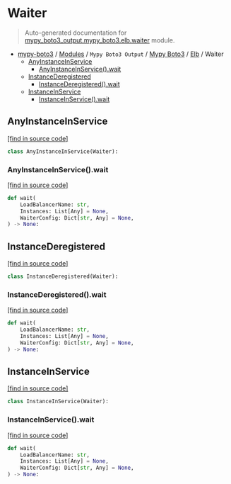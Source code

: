 # Waiter

> Auto-generated documentation for [mypy_boto3_output.mypy_boto3.elb.waiter](https://github.com/vemel/mypy_boto3/blob/master/mypy_boto3_output/mypy_boto3/elb/waiter.py) module.

- [mypy-boto3](../../../README.md#mypy_boto3) / [Modules](../../../MODULES.md#mypy-boto3-modules) / `Mypy Boto3 Output` / [Mypy Boto3](../index.md#mypy-boto3) / [Elb](index.md#elb) / Waiter
    - [AnyInstanceInService](#anyinstanceinservice)
        - [AnyInstanceInService().wait](#anyinstanceinservicewait)
    - [InstanceDeregistered](#instancederegistered)
        - [InstanceDeregistered().wait](#instancederegisteredwait)
    - [InstanceInService](#instanceinservice)
        - [InstanceInService().wait](#instanceinservicewait)

## AnyInstanceInService

[[find in source code]](https://github.com/vemel/mypy_boto3/blob/master/mypy_boto3_output/mypy_boto3/elb/waiter.py#L10)

```python
class AnyInstanceInService(Waiter):
```

### AnyInstanceInService().wait

[[find in source code]](https://github.com/vemel/mypy_boto3/blob/master/mypy_boto3_output/mypy_boto3/elb/waiter.py#L13)

```python
def wait(
    LoadBalancerName: str,
    Instances: List[Any] = None,
    WaiterConfig: Dict[str, Any] = None,
) -> None:
```

## InstanceDeregistered

[[find in source code]](https://github.com/vemel/mypy_boto3/blob/master/mypy_boto3_output/mypy_boto3/elb/waiter.py#L22)

```python
class InstanceDeregistered(Waiter):
```

### InstanceDeregistered().wait

[[find in source code]](https://github.com/vemel/mypy_boto3/blob/master/mypy_boto3_output/mypy_boto3/elb/waiter.py#L25)

```python
def wait(
    LoadBalancerName: str,
    Instances: List[Any] = None,
    WaiterConfig: Dict[str, Any] = None,
) -> None:
```

## InstanceInService

[[find in source code]](https://github.com/vemel/mypy_boto3/blob/master/mypy_boto3_output/mypy_boto3/elb/waiter.py#L34)

```python
class InstanceInService(Waiter):
```

### InstanceInService().wait

[[find in source code]](https://github.com/vemel/mypy_boto3/blob/master/mypy_boto3_output/mypy_boto3/elb/waiter.py#L37)

```python
def wait(
    LoadBalancerName: str,
    Instances: List[Any] = None,
    WaiterConfig: Dict[str, Any] = None,
) -> None:
```
